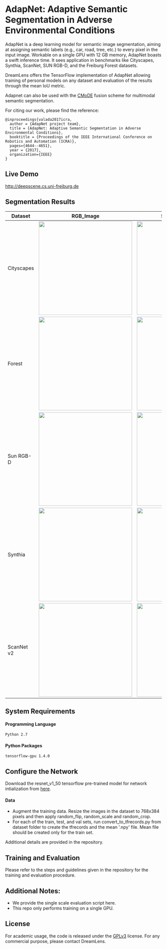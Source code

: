 
# AdapNet:  Adaptive Semantic  Segmentation in  Adverse Environmental Conditions
AdapNet is a deep learning model for semantic image segmentation, aiming at assigning semantic labels (e.g., car, road, tree, etc.) to every pixel in the input image. Workable on a single GPU with 12 GB memory, AdapNet boasts a swift inference time. It sees application in benchmarks like Cityscapes, Synthia, ScanNet, SUN RGB-D, and the Freiburg Forest datasets.

DreamLens offers the TensorFlow implementation of AdapNet allowing training of personal models on any dataset and evaluation of the results through the mean IoU metric.

Adapnet can also be used with the [CMoDE](https://github.com/DreamLens/CMoDE) fusion scheme for multimodal semantic segmentation.

For citing our work, please find the reference:
```
@inproceedings{valada2017icra,
  author = {AdapNet project team},
  title = {AdapNet: Adaptive Semantic Segmentation in Adverse Environmental Conditions},
  booktitle = {Proceedings of the IEEE International Conference on Robotics and Automation (ICRA)},
  pages={4644--4651},
  year = {2017},
  organization={IEEE}
}
```

## Live Demo
http://deepscene.cs.uni-freiburg.de

## Segmentation Results
| Dataset       | RGB_Image     | Segmented_Image|
| ------------- | ------------- | -------------  |
| Cityscapes    |<img src="images/city.png" width=300> |  <img src="images/city_v1.png" width=300>| 
| Forest  | <img src="images/forest.png" width=300>  |<img src="images/forest_v1.png" width=300> |
| Sun RGB-D  | <img src="images/sun.png" width=300>  | <img src="images/sun_p.png" width=300>| 
| Synthia  | <img src="images/synthia.png" width=300>  | <img src="images/synthia_v1.png" width=300> |
| ScanNet v2  | <img src="images/scannet.png" width=300>  |<img src="images/scannet_pr.png" width=300> |

## System Requirements
#### Programming Language
```
Python 2.7
```
#### Python Packages
```
tensorflow-gpu 1.4.0
```
## Configure the Network
Download the resnet_v1_50 tensorflow pre-trained model for network intialization from [here](https://github.com/tensorflow/models/tree/master/research/slim).
#### Data
* Augment the training data. Resize the images in the dataset to 768x384 pixels and then apply random_flip, random_scale and random_crop.
* For each of the train, test, and val sets, run convert_to_tfrecords.py from dataset folder to create the tfrecords and the mean '.npy' file. Mean file should be created only for the train set.

Additional details are provided in the repository.

## Training and Evaluation
Please refer to the steps and guidelines given in the repository for the training and evaluation procedure.

## Additional Notes:
   * We provide the single scale evaluation script here.
   * This repo only performs training on a single GPU.

## License
For academic usage, the code is released under the [GPLv3](https://www.gnu.org/licenses/gpl-3.0.en.html) license. For any commercial purpose, please contact DreamLens.